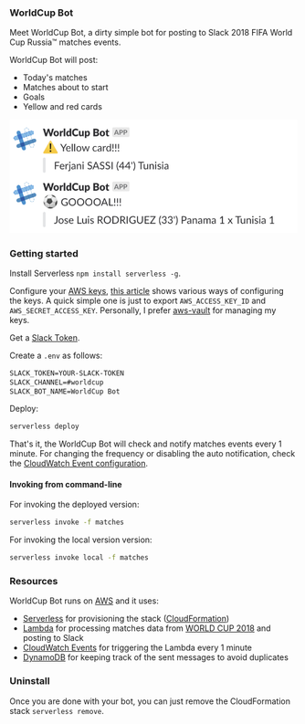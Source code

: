 ### WorldCup Bot

Meet WorldCup Bot, a dirty simple bot for posting to Slack 2018 FIFA World Cup Russia™ matches events.

WorldCup Bot will post:

* Today's matches
* Matches about to start
* Goals
* Yellow and red cards

![](preview.png)

### Getting started

Install Serverless `npm install serverless -g`.

Configure your [AWS keys](https://docs.aws.amazon.com/IAM/latest/UserGuide/id_credentials_access-keys.html), [this article](https://serverless.com/framework/docs/providers/aws/guide/credentials/) shows various ways of configuring the keys. A quick simple one is just to export `AWS_ACCESS_KEY_ID` and `AWS_SECRET_ACCESS_KEY`. Personally, I prefer [aws-vault](https://github.com/99designs/aws-vault) for managing my keys.

Get a [Slack Token](https://api.slack.com/custom-integrations/legacy-tokens).

Create a `.env` as follows:

```
SLACK_TOKEN=YOUR-SLACK-TOKEN
SLACK_CHANNEL=#worldcup
SLACK_BOT_NAME=WorldCup Bot
```

Deploy:

```sh
serverless deploy
```

That's it, the WorldCup Bot will check and notify matches events every 1 minute. For changing the frequency or disabling the auto notification, check the [CloudWatch Event configuration](https://github.com/phstc/serverless-world-cup-slack-bot/blob/8ea969b5df65be1ce84d44a4544643ba4230d4b2/serverless.yml#L28-L29).

#### Invoking from command-line

For invoking the deployed version:

```sh
serverless invoke -f matches
```

For invoking the local version version:

```sh
serverless invoke local -f matches
```

### Resources

WorldCup Bot runs on [AWS](https://aws.amazon.com/) and it uses:

* [Serverless](https://serverless.com) for provisioning the stack ([CloudFormation](https://aws.amazon.com/cloudformation/))
* [Lambda](https://aws.amazon.com/lambda/) for processing matches data from [WORLD CUP 2018](https://worldcup.sfg.io/) and posting to Slack
* [CloudWatch Events](https://docs.aws.amazon.com/AmazonCloudWatch/latest/events/WhatIsCloudWatchEvents.html) for triggering the Lambda every 1 minute
* [DynamoDB](https://aws.amazon.com/dynamodb/) for keeping track of the sent messages to avoid duplicates

### Uninstall

Once you are done with your bot, you can just remove the CloudFormation stack `serverless remove`.
